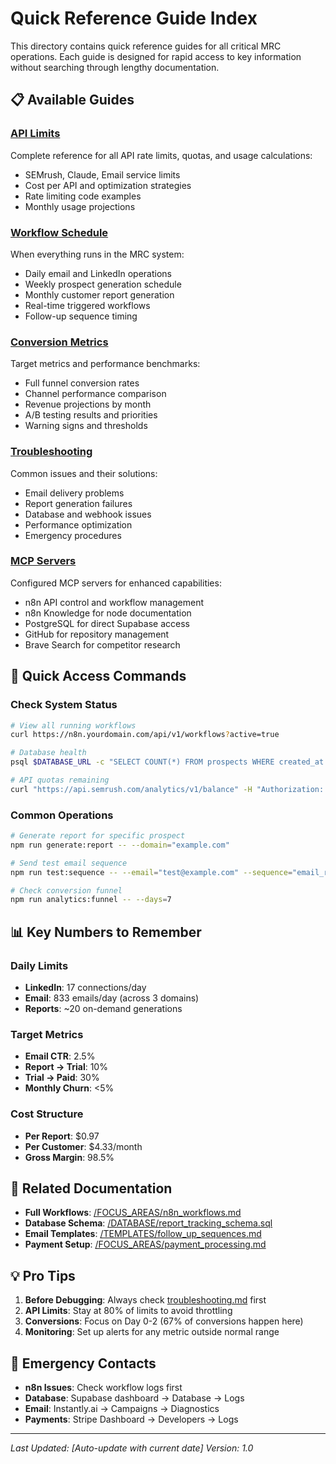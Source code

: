 # Quick Reference Guide Index

This directory contains quick reference guides for all critical MRC operations. Each guide is designed for rapid access to key information without searching through lengthy documentation.

## 📋 Available Guides

### [API Limits](api_limits.md)
Complete reference for all API rate limits, quotas, and usage calculations:
- SEMrush, Claude, Email service limits
- Cost per API and optimization strategies
- Rate limiting code examples
- Monthly usage projections

### [Workflow Schedule](workflow_schedule.md)
When everything runs in the MRC system:
- Daily email and LinkedIn operations
- Weekly prospect generation schedule
- Monthly customer report generation
- Real-time triggered workflows
- Follow-up sequence timing

### [Conversion Metrics](conversion_metrics.md)
Target metrics and performance benchmarks:
- Full funnel conversion rates
- Channel performance comparison
- Revenue projections by month
- A/B testing results and priorities
- Warning signs and thresholds

### [Troubleshooting](troubleshooting.md)
Common issues and their solutions:
- Email delivery problems
- Report generation failures
- Database and webhook issues
- Performance optimization
- Emergency procedures

### [MCP Servers](mcp_servers.md)
Configured MCP servers for enhanced capabilities:
- n8n API control and workflow management
- n8n Knowledge for node documentation
- PostgreSQL for direct Supabase access
- GitHub for repository management
- Brave Search for competitor research

## 🚀 Quick Access Commands

### Check System Status
```bash
# View all running workflows
curl https://n8n.yourdomain.com/api/v1/workflows?active=true

# Database health
psql $DATABASE_URL -c "SELECT COUNT(*) FROM prospects WHERE created_at > NOW() - INTERVAL '1 day'"

# API quotas remaining
curl "https://api.semrush.com/analytics/v1/balance" -H "Authorization: Bearer $SEMRUSH_KEY"
```

### Common Operations
```bash
# Generate report for specific prospect
npm run generate:report -- --domain="example.com"

# Send test email sequence
npm run test:sequence -- --email="test@example.com" --sequence="email_report"

# Check conversion funnel
npm run analytics:funnel -- --days=7
```

## 📊 Key Numbers to Remember

### Daily Limits
- **LinkedIn**: 17 connections/day
- **Email**: 833 emails/day (across 3 domains)
- **Reports**: ~20 on-demand generations

### Target Metrics
- **Email CTR**: 2.5%
- **Report → Trial**: 10%
- **Trial → Paid**: 30%
- **Monthly Churn**: <5%

### Cost Structure
- **Per Report**: $0.97
- **Per Customer**: $4.33/month
- **Gross Margin**: 98.5%

## 🔗 Related Documentation

- **Full Workflows**: [/FOCUS_AREAS/n8n_workflows.md](../FOCUS_AREAS/n8n_workflows.md)
- **Database Schema**: [/DATABASE/report_tracking_schema.sql](../DATABASE/report_tracking_schema.sql)
- **Email Templates**: [/TEMPLATES/follow_up_sequences.md](../TEMPLATES/follow_up_sequences.md)
- **Payment Setup**: [/FOCUS_AREAS/payment_processing.md](../FOCUS_AREAS/payment_processing.md)

## 💡 Pro Tips

1. **Before Debugging**: Always check [troubleshooting.md](troubleshooting.md) first
2. **API Limits**: Stay at 80% of limits to avoid throttling
3. **Conversions**: Focus on Day 0-2 (67% of conversions happen here)
4. **Monitoring**: Set up alerts for any metric outside normal range

## 🚨 Emergency Contacts

- **n8n Issues**: Check workflow logs first
- **Database**: Supabase dashboard → Database → Logs
- **Email**: Instantly.ai → Campaigns → Diagnostics
- **Payments**: Stripe Dashboard → Developers → Logs

---

*Last Updated: [Auto-update with current date]*
*Version: 1.0*